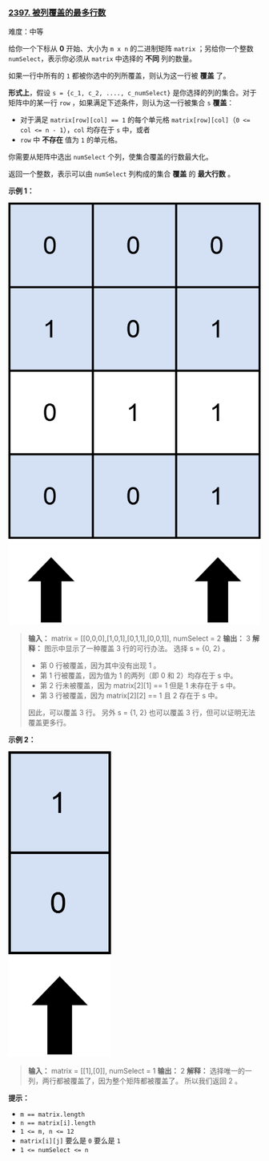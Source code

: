 ### [2397\. 被列覆盖的最多行数](https://leetcode.cn/problems/maximum-rows-covered-by-columns/)

难度：中等

给你一个下标从 **0** 开始、大小为 `m x n` 的二进制矩阵 `matrix` ；另给你一个整数 `numSelect`，表示你必须从 `matrix` 中选择的 **不同** 列的数量。

如果一行中所有的 `1` 都被你选中的列所覆盖，则认为这一行被 **覆盖** 了。

**形式上**，假设 `s = {c_1, c_2, ...., c_numSelect}` 是你选择的列的集合。对于矩阵中的某一行 `row` ，如果满足下述条件，则认为这一行被集合 `s` **覆盖**：

- 对于满足 `matrix[row][col] == 1` 的每个单元格 `matrix[row][col]`（`0 <= col <= n - 1`），`col` 均存在于 `s` 中，或者
- `row` 中 **不存在** 值为 `1` 的单元格。

你需要从矩阵中选出 `numSelect` 个列，使集合覆盖的行数最大化。

返回一个整数，表示可以由 `numSelect` 列构成的集合 **覆盖** 的 **最大行数** 。

**示例 1：**

![](./assets/img/Question2397_01.png)

> **输入：** matrix = [[0,0,0],[1,0,1],[0,1,1],[0,0,1]], numSelect = 2
> **输出：** 3
> <strong>解释：</strong>
> 图示中显示了一种覆盖 3 行的可行办法。
> 选择 s = {0, 2} 。
> 
> - 第 0 行被覆盖，因为其中没有出现 1 。
> - 第 1 行被覆盖，因为值为 1 的两列（即 0 和 2）均存在于 s 中。
> - 第 2 行未被覆盖，因为 matrix[2][1] == 1 但是 1 未存在于 s 中。
> - 第 3 行被覆盖，因为 matrix[2][2] == 1 且 2 存在于 s 中。
> 
> 因此，可以覆盖 3 行。
> 另外 s = {1, 2} 也可以覆盖 3 行，但可以证明无法覆盖更多行。

**示例 2：**

![](./assets/img/Question2397_02.png)

> **输入：** matrix = [[1],[0]], numSelect = 1
> **输出：** 2
> **解释：**
> 选择唯一的一列，两行都被覆盖了，因为整个矩阵都被覆盖了。
> 所以我们返回 2 。

**提示：**

- `m == matrix.length`
- `n == matrix[i].length`
- `1 <= m, n <= 12`
- `matrix[i][j]` 要么是 `0` 要么是 `1`
- `1 <= numSelect <= n`
